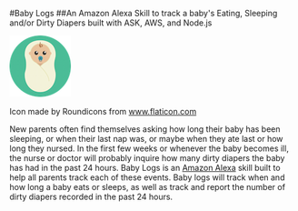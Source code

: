 #Baby Logs
##An Amazon Alexa Skill to track a baby's Eating, Sleeping and/or Dirty Diapers built with ASK, AWS, and Node.js

![Baby Logs](src/BabyLogsSm.png)

Icon made by Roundicons from www.flaticon.com

New parents often find themselves asking how long their baby has been sleeping, or when their last nap was, or maybe when they ate last or how long they nursed. In the first few weeks or whenever the baby becomes ill, the nurse or doctor will probably inquire how many dirty diapers the baby has had in the past 24 hours. Baby Logs is an [Amazon Alexa](https://www.amazon.com/Amazon-Echo-Bluetooth-Speaker-with-WiFi-Alexa/dp/B00X4WHP5E) skill built to help all parents track each of these events. Baby logs will track when and how long a baby eats or sleeps, as well as track and report the number of dirty diapers recorded in the past 24 hours.  
